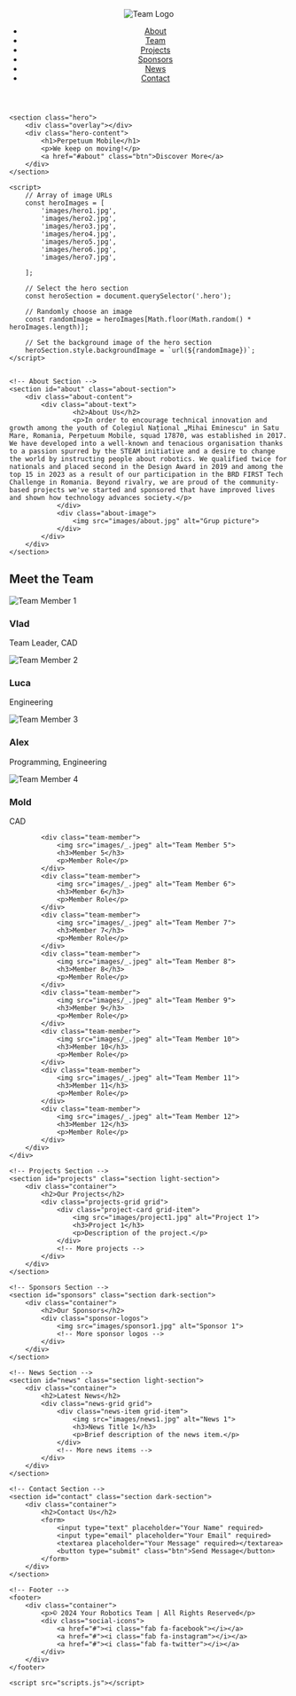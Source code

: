 <!DOCTYPE html>
<html lang="en">
<head>
    <meta charset="UTF-8">
    <meta name="viewport" content="width=device-width, initial-scale=1.0">
    <meta http-equiv="X-UA-Compatible" content="ie=edge">
    <title>Perpetuum Mobile</title>
    <link rel="icon" href="logo.png" type="image/icon type">
    <link rel="stylesheet" href="styles.css">
    <link href="https://cdnjs.cloudflare.com/ajax/libs/font-awesome/6.0.0-beta3/css/all.min.css" rel="stylesheet">
</head>
<body>
    <!-- Navigation -->
    <header>
        <nav class="navbar">
            <div class="logo">
                <img src="images/logo.png" alt="Team Logo">
            </div>
            <ul class="nav-links">
                <li><a href="#about">About</a></li>
                <li><a href="#team">Team</a></li>
                <li><a href="#projects">Projects</a></li>
                <li><a href="#sponsors">Sponsors</a></li>
                <li><a href="#news">News</a></li>
                <li><a href="#contact">Contact</a></li>
            </ul>
        </nav>
    </header>



    <section class="hero">
        <div class="overlay"></div>
        <div class="hero-content">
            <h1>Perpetuum Mobile</h1>
            <p>We keep on moving!</p>
            <a href="#about" class="btn">Discover More</a>
        </div>
    </section>
    
    <script>
        // Array of image URLs
        const heroImages = [
            'images/hero1.jpg',
            'images/hero2.jpg',
            'images/hero3.jpg',
            'images/hero4.jpg',
            'images/hero5.jpg',
            'images/hero6.jpg',
            'images/hero7.jpg',
            
        ];
    
        // Select the hero section
        const heroSection = document.querySelector('.hero');
    
        // Randomly choose an image
        const randomImage = heroImages[Math.floor(Math.random() * heroImages.length)];
    
        // Set the background image of the hero section
        heroSection.style.backgroundImage = `url(${randomImage})`;
    </script>
    

    <!-- About Section -->
    <section id="about" class="about-section">
        <div class="about-content">
            <div class="about-text">
                    <h2>About Us</h2>
                    <p>In order to encourage technical innovation and growth among the youth of Colegiul Național „Mihai Eminescu" in Satu Mare, Romania, Perpetuum Mobile, squad 17870, was established in 2017. We have developed into a well-known and tenacious organisation thanks to a passion spurred by the STEAM initiative and a desire to change the world by instructing people about robotics. We qualified twice for nationals and placed second in the Design Award in 2019 and among the top 15 in 2023 as a result of our participation in the BRD FIRST Tech Challenge in Romania. Beyond rivalry, we are proud of the community-based projects we've started and sponsored that have improved lives and shown how technology advances society.</p>
                </div>
                <div class="about-image">
                    <img src="images/about.jpg" alt="Grup picture">
                </div>
            </div>
        </div>
    </section>

   <!-- Team Section -->
<section id="team" class="section dark-section">
    <div class="container">
        <h2>Meet the Team</h2>
        <div class="team-members grid">
            <!-- Existing Members -->
            <div class="team-member">
                <img src="images/_.jpeg" alt="Team Member 1">
                <h3>Vlad</h3>
                <p>Team Leader, CAD</p>
            </div>
            <div class="team-member">
                <img src="images/_.jpeg" alt="Team Member 2">
                <h3>Luca</h3>
                <p>Engineering</p>
            </div>
            <div class="team-member">
                <img src="images/_.jpeg" alt="Team Member 3">
                <h3>Alex</h3>
                <p>Programming, Engineering</p>
            </div>
            <div class="team-member">
                <img src="images/_.jpeg" alt="Team Member 4">
                <h3>Mold</h3>
                <p>CAD</p>
            </div>
            
            <div class="team-member">
                <img src="images/_.jpeg" alt="Team Member 5">
                <h3>Member 5</h3>
                <p>Member Role</p>
            </div>
            <div class="team-member">
                <img src="images/_.jpeg" alt="Team Member 6">
                <h3>Member 6</h3>
                <p>Member Role</p>
            </div>
            <div class="team-member">
                <img src="images/_.jpeg" alt="Team Member 7">
                <h3>Member 7</h3>
                <p>Member Role</p>
            </div>
            <div class="team-member">
                <img src="images/_.jpeg" alt="Team Member 8">
                <h3>Member 8</h3>
                <p>Member Role</p>
            </div>
            <div class="team-member">
                <img src="images/_.jpeg" alt="Team Member 9">
                <h3>Member 9</h3>
                <p>Member Role</p>
            </div>
            <div class="team-member">
                <img src="images/_.jpeg" alt="Team Member 10">
                <h3>Member 10</h3>
                <p>Member Role</p>
            </div>
            <div class="team-member">
                <img src="images/_.jpeg" alt="Team Member 11">
                <h3>Member 11</h3>
                <p>Member Role</p>
            </div>
            <div class="team-member">
                <img src="images/_.jpeg" alt="Team Member 12">
                <h3>Member 12</h3>
                <p>Member Role</p>
            </div>
        </div>
    </div>
</section>


    <!-- Projects Section -->
    <section id="projects" class="section light-section">
        <div class="container">
            <h2>Our Projects</h2>
            <div class="projects-grid grid">
                <div class="project-card grid-item">
                    <img src="images/project1.jpg" alt="Project 1">
                    <h3>Project 1</h3>
                    <p>Description of the project.</p>
                </div>
                <!-- More projects -->
            </div>
        </div>
    </section>

    <!-- Sponsors Section -->
    <section id="sponsors" class="section dark-section">
        <div class="container">
            <h2>Our Sponsors</h2>
            <div class="sponsor-logos">
                <img src="images/sponsor1.jpg" alt="Sponsor 1">
                <!-- More sponsor logos -->
            </div>
        </div>
    </section>

    <!-- News Section -->
    <section id="news" class="section light-section">
        <div class="container">
            <h2>Latest News</h2>
            <div class="news-grid grid">
                <div class="news-item grid-item">
                    <img src="images/news1.jpg" alt="News 1">
                    <h3>News Title 1</h3>
                    <p>Brief description of the news item.</p>
                </div>
                <!-- More news items -->
            </div>
        </div>
    </section>

    <!-- Contact Section -->
    <section id="contact" class="section dark-section">
        <div class="container">
            <h2>Contact Us</h2>
            <form>
                <input type="text" placeholder="Your Name" required>
                <input type="email" placeholder="Your Email" required>
                <textarea placeholder="Your Message" required></textarea>
                <button type="submit" class="btn">Send Message</button>
            </form>
        </div>
    </section>

    <!-- Footer -->
    <footer>
        <div class="container">
            <p>© 2024 Your Robotics Team | All Rights Reserved</p>
            <div class="social-icons">
                <a href="#"><i class="fab fa-facebook"></i></a>
                <a href="#"><i class="fab fa-instagram"></i></a>
                <a href="#"><i class="fab fa-twitter"></i></a>
            </div>
        </div>
    </footer>

    <script src="scripts.js"></script>
    
</body>
</html>


